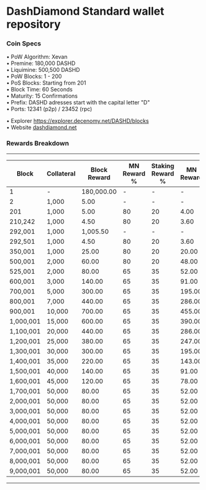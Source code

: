 DashDiamond Standard wallet repository
=====================================

### Coin Specs

• PoW Algorithm: Xevan    
• Premine: 180,000 DASHD   
• Liquimine: 500,500 DASHD    
• PoW Blocks: 1 - 200    
• PoS Blocks: Starting from 201   
• Block Time: 60 Seconds    
• Maturity: 15 Confirmations  
• Prefix: DASHD adresses start with the capital letter "D"  
• Ports: 12341 (p2p) / 23452 (rpc)

• Explorer https://explorer.decenomy.net/DASHD/blocks  
• Website [dashdiamond.net](https://dashdiamond.net)

### Rewards Breakdown
---

| Block     | Collateral | Block Reward | MN Reward % | Staking Reward % | MN Reward | Staker Reward | roi 40%   | roi 50%   | roi 60%   | roi 70%   | coin supply |
|-----------|------------|--------------|-------------|------------------|-----------|---------------|-----------|-----------|-----------|-----------|-------------|
| 1         | \-         | 180,000.00   | \-          | \-               | \-        | \-            | \-        | \-        | \-        | \-        | 180K        |
| 2         | 1,000      | 5.00         | \-          | \-               | \-        | \-            | \-        | \-        | \-        | \-        | 180K        |
| 201       | 1,000      | 5.00         | 80          | 20               | 4.00      | 1.00          | 2,903.87  | 2,323.09  | 1,935.91  | 1,659.35  | 181K        |
| 210,242   | 1,000      | 4.50         | 80          | 20               | 3.60      | 0.90          | 384.21    | 307.37    | 256.14    | 219.55    | 1M          |
| 292,001   | 1,000      | 1,005.50     | \-          | \-               | \-        | 4.50          | \-        | \-        | \-        | \-        | 2M          |
| 292,501   | 1,000      | 4.50         | 80          | 20               | 3.60      | 0.90          | 225.06    | 180.05    | 150.04    | 128.60    | 2M          |
| 350,001   | 1,000      | 25.00        | 80          | 20               | 20.00     | 5.00          | 1,113.26  | 890.61    | 742.17    | 636.15    | 2M          |
| 500,001   | 2,000      | 60.00        | 80          | 20               | 48.00     | 12.00         | 1,032.16  | 825.73    | 688.11    | 589.81    | 6M          |
| 525,001   | 2,000      | 80.00        | 65          | 35               | 52.00     | 28.00         | 897.79    | 718.23    | 598.53    | 513.02    | 8M          |
| 600,001   | 3,000      | 140.00       | 65          | 35               | 91.00     | 49.00         | 878.53    | 702.82    | 585.68    | 502.01    | 14M         |
| 700,001   | 5,000      | 300.00       | 65          | 35               | 195.00    | 105.00        | 928.00    | 742.40    | 618.67    | 530.29    | 28M         |
| 800,001   | 7,000      | 440.00       | 65          | 35               | 286.00    | 154.00        | 652.31    | 521.85    | 434.87    | 372.75    | 58M         |
| 900,001   | 10,000     | 700.00       | 65          | 35               | 455.00    | 245.00        | 588.39    | 470.71    | 392.26    | 336.22    | 102M        |
| 1,000,001 | 15,000     | 600.00       | 65          | 35               | 390.00    | 210.00        | 298.62    | 238.89    | 199.08    | 170.64    | 172M        |
| 1,100,001 | 20,000     | 440.00       | 65          | 35               | 286.00    | 154.00        | 162.26    | 129.81    | 108.17    | 92.72     | 232M        |
| 1,200,001 | 25,000     | 380.00       | 65          | 35               | 247.00    | 133.00        | 117.76    | 94.21     | 78.51     | 67.29     | 276M        |
| 1,300,001 | 30,000     | 300.00       | 65          | 35               | 195.00    | 105.00        | 81.70     | 65.36     | 54.47     | 46.69     | 314M        |
| 1,400,001 | 35,000     | 220.00       | 65          | 35               | 143.00    | 77.00         | 54.68     | 43.75     | 36.46     | 31.25     | 344M        |
| 1,500,001 | 40,000     | 140.00       | 65          | 35               | 91.00     | 49.00         | 32.71     | 26.16     | 21.80     | 18.69     | 366M        |
| 1,600,001 | 45,000     | 120.00       | 65          | 35               | 78.00     | 42.00         | 27.00     | 21.60     | 18.00     | 15.43     | 380M        |
| 1,700,001 | 50,000     | 80.00        | 65          | 35               | 52.00     | 28.00         | 17.45     | 13.96     | 11.63     | 9.97      | 392M        |
| 2,000,001 | 50,000     | 80.00        | 65          | 35               | 52.00     | 28.00         | 16.44     | 13.15     | 10.96     | 9.39      | 416M        |
| 3,000,001 | 50,000     | 80.00        | 65          | 35               | 52.00     | 28.00         | 13.79     | 11.03     | 9.19      | 7.88      | 496M        |
| 4,000,001 | 50,000     | 80.00        | 65          | 35               | 52.00     | 28.00         | 11.87     | 9.50      | 7.91      | 6.78      | 576M        |
| 5,000,001 | 50,000     | 80.00        | 65          | 35               | 52.00     | 28.00         | 10.42     | 8.34      | 6.95      | 5.96      | 656M        |
| 6,000,001 | 50,000     | 80.00        | 65          | 35               | 52.00     | 28.00         | 9.29      | 7.43      | 6.19      | 5.31      | 736M        |
| 7,000,001 | 50,000     | 80.00        | 65          | 35               | 52.00     | 28.00         | 8.38      | 6.70      | 5.59      | 4.79      | 816M        |
| 8,000,001 | 50,000     | 80.00        | 65          | 35               | 52.00     | 28.00         | 7.63      | 6.10      | 5.09      | 4.36      | 896M        |
| 9,000,001 | 50,000     | 80.00        | 65          | 35               | 52.00     | 28.00         | 7.00      | 5.60      | 4.67      | 4.00      | 976M        |

---
